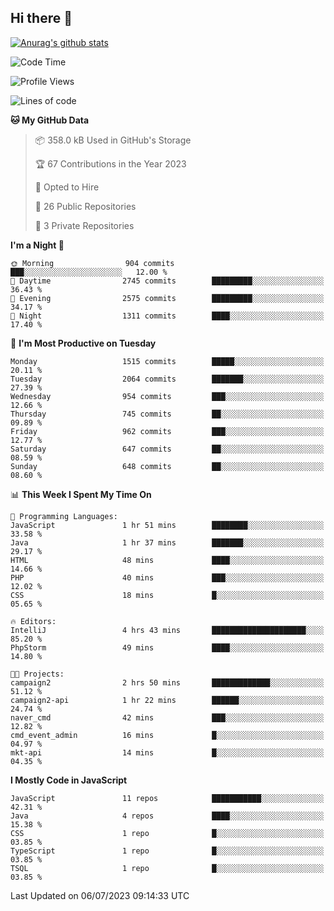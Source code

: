 ## Hi there 👋

[![Anurag's github stats](https://github-readme-stats.vercel.app/api?username=Songwonseok)](https://github.com/anuraghazra/github-readme-stats)



<!--START_SECTION:waka-->
![Code Time](http://img.shields.io/badge/Code%20Time-2%2C295%20hrs%2018%20mins-blue)

![Profile Views](http://img.shields.io/badge/Profile%20Views-3-blue)

![Lines of code](https://img.shields.io/badge/From%20Hello%20World%20I%27ve%20Written-35.0%20million%20lines%20of%20code-blue)

**🐱 My GitHub Data** 

> 📦 358.0 kB Used in GitHub's Storage 
 > 
> 🏆 67 Contributions in the Year 2023
 > 
> 💼 Opted to Hire
 > 
> 📜 26 Public Repositories 
 > 
> 🔑 3 Private Repositories 
 > 
**I'm a Night 🦉** 

```text
🌞 Morning                904 commits         ███░░░░░░░░░░░░░░░░░░░░░░   12.00 % 
🌆 Daytime                2745 commits        █████████░░░░░░░░░░░░░░░░   36.43 % 
🌃 Evening                2575 commits        █████████░░░░░░░░░░░░░░░░   34.17 % 
🌙 Night                  1311 commits        ████░░░░░░░░░░░░░░░░░░░░░   17.40 % 
```
📅 **I'm Most Productive on Tuesday** 

```text
Monday                   1515 commits        █████░░░░░░░░░░░░░░░░░░░░   20.11 % 
Tuesday                  2064 commits        ███████░░░░░░░░░░░░░░░░░░   27.39 % 
Wednesday                954 commits         ███░░░░░░░░░░░░░░░░░░░░░░   12.66 % 
Thursday                 745 commits         ██░░░░░░░░░░░░░░░░░░░░░░░   09.89 % 
Friday                   962 commits         ███░░░░░░░░░░░░░░░░░░░░░░   12.77 % 
Saturday                 647 commits         ██░░░░░░░░░░░░░░░░░░░░░░░   08.59 % 
Sunday                   648 commits         ██░░░░░░░░░░░░░░░░░░░░░░░   08.60 % 
```


📊 **This Week I Spent My Time On** 

```text
💬 Programming Languages: 
JavaScript               1 hr 51 mins        ████████░░░░░░░░░░░░░░░░░   33.58 % 
Java                     1 hr 37 mins        ███████░░░░░░░░░░░░░░░░░░   29.17 % 
HTML                     48 mins             ████░░░░░░░░░░░░░░░░░░░░░   14.66 % 
PHP                      40 mins             ███░░░░░░░░░░░░░░░░░░░░░░   12.02 % 
CSS                      18 mins             █░░░░░░░░░░░░░░░░░░░░░░░░   05.65 % 

🔥 Editors: 
IntelliJ                 4 hrs 43 mins       █████████████████████░░░░   85.20 % 
PhpStorm                 49 mins             ████░░░░░░░░░░░░░░░░░░░░░   14.80 % 

🐱‍💻 Projects: 
campaign2                2 hrs 50 mins       █████████████░░░░░░░░░░░░   51.12 % 
campaign2-api            1 hr 22 mins        ██████░░░░░░░░░░░░░░░░░░░   24.74 % 
naver_cmd                42 mins             ███░░░░░░░░░░░░░░░░░░░░░░   12.82 % 
cmd_event_admin          16 mins             █░░░░░░░░░░░░░░░░░░░░░░░░   04.97 % 
mkt-api                  14 mins             █░░░░░░░░░░░░░░░░░░░░░░░░   04.35 % 
```

**I Mostly Code in JavaScript** 

```text
JavaScript               11 repos            ███████████░░░░░░░░░░░░░░   42.31 % 
Java                     4 repos             ████░░░░░░░░░░░░░░░░░░░░░   15.38 % 
CSS                      1 repo              █░░░░░░░░░░░░░░░░░░░░░░░░   03.85 % 
TypeScript               1 repo              █░░░░░░░░░░░░░░░░░░░░░░░░   03.85 % 
TSQL                     1 repo              █░░░░░░░░░░░░░░░░░░░░░░░░   03.85 % 
```




 Last Updated on 06/07/2023 09:14:33 UTC
<!--END_SECTION:waka-->
